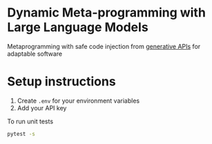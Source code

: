 # Dynamic Meta-programming with Large Language Models
Metaprogramming with safe code injection from [generative APIs](https://github.com/ch3njust1n/generative-api) for adaptable software

# Setup instructions
1. Create `.env` for your environment variables
2. Add your API key

To run unit tests

```bash
pytest -s
```
